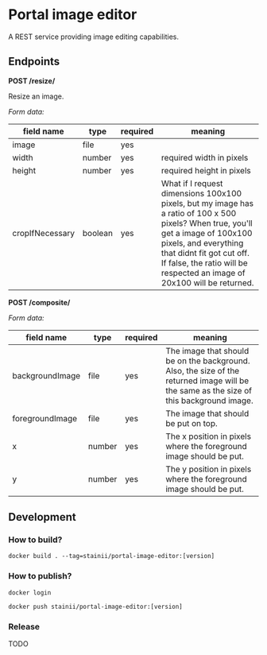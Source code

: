 # Portal image editor

A REST service providing image editing capabilities.

## Endpoints
**POST /resize/**

Resize an image.

*Form data:*

|field name | type   | required | meaning |
|-----------|--------| -------- |-----|
| image     | file   | yes      | |
| width     | number | yes      | required width in pixels |
| height    | number | yes      | required height in pixels |
| cropIfNecessary | boolean | yes  | What if I request dimensions 100x100 pixels, but my image has a ratio of 100 x 500 pixels? When true, you'll get a image of 100x100 pixels, and everything that didnt fit got cut off. If false, the ratio will be respected an image of 20x100 will be returned. |

**POST /composite/**

*Form data:*

|field name       | type    | required | meaning |
|---------------- | --------| -------- | ------- |
| backgroundImage | file    | yes | The image that should be on the background. Also, the size of the returned image will be the same as the size of this background image. |
| foregroundImage | file    | yes | The image that should be put on top. |
| x               | number  | yes | The x position in pixels where the foreground image should be put. |
| y               | number  | yes | The y position in pixels where the foreground image should be put. |

## Development
### How to build?
`docker build . --tag=stainii/portal-image-editor:[version]`

### How to publish?
`docker login`

`docker push stainii/portal-image-editor:[version]`

### Release
TODO